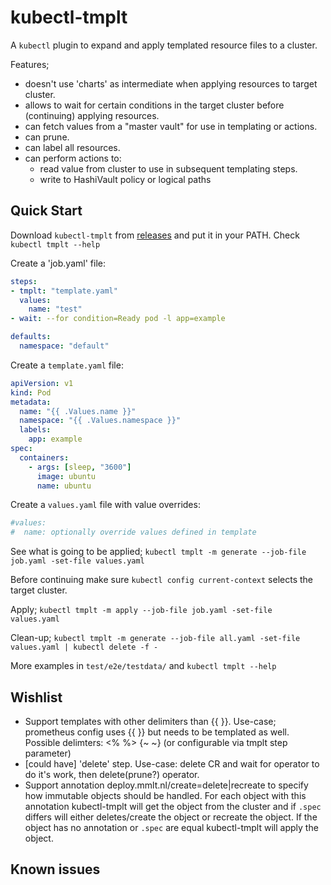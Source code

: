 # kubectl-tmplt

A `kubectl` plugin to expand and apply templated resource files to a cluster.

Features;
- doesn't use 'charts' as intermediate when applying resources to target cluster.
- allows to wait for certain conditions in the target cluster before (continuing) applying resources.
- can fetch values from a "master vault" for use in templating or actions.
- can prune.
- can label all resources.
- can perform actions to:
  - read value from cluster to use in subsequent templating steps.
  - write to HashiVault policy or logical paths 


## Quick Start

Download `kubectl-tmplt` from [releases](https://github.com/mmlt/kubectl-tmplt/releases) and put it in your PATH.
Check `kubectl tmplt --help`


Create a 'job.yaml' file:
```yaml
steps:
- tmplt: "template.yaml"
  values:
    name: "test"
- wait: --for condition=Ready pod -l app=example

defaults:
  namespace: "default"
```

Create a `template.yaml` file:
```yaml
apiVersion: v1
kind: Pod
metadata:
  name: "{{ .Values.name }}"
  namespace: "{{ .Values.namespace }}"
  labels:
    app: example
spec:
  containers:
    - args: [sleep, "3600"]
      image: ubuntu
      name: ubuntu
```

Create a `values.yaml` file with value overrides:
```yaml
#values:
#  name: optionally override values defined in template
```

See what is going to be applied; 
`kubectl tmplt -m generate --job-file job.yaml -set-file values.yaml`


Before continuing make sure `kubectl config current-context` selects the target cluster.

Apply;
`kubectl tmplt -m apply --job-file job.yaml -set-file values.yaml`

Clean-up;
`kubectl tmplt -m generate --job-file all.yaml -set-file values.yaml | kubectl delete -f -`


More examples in `test/e2e/testdata/` and `kubectl tmplt --help`


## Wishlist
- Support templates with other delimiters than {{ }}. Use-case; prometheus config uses {{ }} but needs to be templated as well.
  Possible delimters: <% %> {~ ~} (or configurable via tmplt step parameter)
- [could have] 'delete' step. Use-case: delete CR and wait for operator to do it's work, then delete(prune?) operator.
- Support annotation deploy.mmlt.nl/create=delete|recreate to specify how immutable objects should be handled.
  For each object with this annotation kubectl-tmplt will get the object from the cluster and if `.spec` differs will
  either deletes/create the object or recreate the object.
  If the object has no annotation or `.spec` are equal kubectl-tmplt will apply the object.   


## Known issues





  